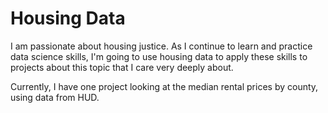 # Housing Data

I am passionate about housing justice. As I continue to learn and practice data science skills, I'm going to use housing data to apply these skills to projects about this topic that I care very deeply about. 

Currently, I have one project looking at the median rental prices by county, using data from HUD.
